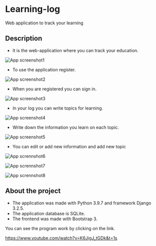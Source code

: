 # Learning-log
Web application to track your learning

## Description
* It is the web-application where you can track your education.

![App screenshot1](https://github.com/P-Konstantin/Learning-log/blob/master/readme_assets/screenshot1.png)

* To use the application register.

![App screenshot2](https://github.com/P-Konstantin/Learning-log/blob/master/readme_assets/screenshot2.png)

* When you are registered you can sign in.

![App screenshot3](https://github.com/P-Konstantin/Learning-log/blob/master/readme_assets/screenshot3.png)

* In your log you can write topics for learning.

![App screenshot4](https://github.com/P-Konstantin/Learning-log/blob/master/readme_assets/screenshot4.png)

* Write down the information you learn on each topic.

![App screenshot5](https://github.com/P-Konstantin/Learning-log/blob/master/readme_assets/screenshot5.png)

* You can edit or add new information and add new topic

![App scrennshot6](https://github.com/P-Konstantin/Learning-log/blob/master/readme_assets/screenshot6.png)

![App scrennshot7](https://github.com/P-Konstantin/Learning-log/blob/master/readme_assets/screenshot7.png)

![App scrennshot8](https://github.com/P-Konstantin/Learning-log/blob/master/readme_assets/screenshot8.png)

## About the project
* The application was made with Python 3.9.7 and framework Django 3.2.5.
* The application database is SQLite.
* The frontend was made with Bootstrap 3.

You can see the program work by clicking on the link.

https://www.youtube.com/watch?v=K6JigJ_tGDk&t=1s
